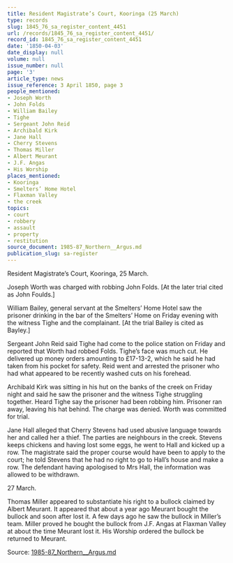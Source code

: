 ```yaml
---
title: Resident Magistrate’s Court, Kooringa (25 March)
type: records
slug: 1845_76_sa_register_content_4451
url: /records/1845_76_sa_register_content_4451/
record_id: 1845_76_sa_register_content_4451
date: '1850-04-03'
date_display: null
volume: null
issue_number: null
page: '3'
article_type: news
issue_reference: 3 April 1850, page 3
people_mentioned:
- Joseph Worth
- John Folds
- William Bailey
- Tighe
- Sergeant John Reid
- Archibald Kirk
- Jane Hall
- Cherry Stevens
- Thomas Miller
- Albert Meurant
- J.F. Angas
- His Worship
places_mentioned:
- Kooringa
- Smelters’ Home Hotel
- Flaxman Valley
- the creek
topics:
- court
- robbery
- assault
- property
- restitution
source_document: 1985-87_Northern__Argus.md
publication_slug: sa-register
---
```


Resident Magistrate’s Court, Kooringa, 25 March.

Joseph Worth was charged with robbing John Folds. [At the later trial cited as John Foulds.]

William Bailey, general servant at the Smelters’ Home Hotel saw the prisoner drinking in the bar of the Smelters’ Home on Friday evening with the witness Tighe and the complainant.  [At the trial Bailey is cited as Bayley.]

Sergeant John Reid said Tighe had come to the police station on Friday and reported that Worth had robbed Folds.  Tighe’s face was much cut.  He delivered up money orders amounting to £17-13-2, which he said he had taken from his pocket for safety.  Reid went and arrested the prisoner who had what appeared to be recently washed cuts on his forehead.

Archibald Kirk was sitting in his hut on the banks of the creek on Friday night and said he saw the prisoner and the witness Tighe struggling together.  Heard Tighe say the prisoner had been robbing him.  Prisoner ran away, leaving his hat behind.  The charge was denied.  Worth was committed for trial.

Jane Hall alleged that Cherry Stevens had used abusive language towards her and called her a thief.  The parties are neighbours in the creek.  Stevens keeps chickens and having lost some eggs, he went to Hall and kicked up a row.  The magistrate said the proper course would have been to apply to the court; he told Stevens that he had no right to go to Hall’s house and make a row.  The defendant having apologised to Mrs Hall, the information was allowed to be withdrawn.

27 March.

Thomas Miller appeared to substantiate his right to a bullock claimed by Albert Meurant.  It appeared that about a year ago Meurant bought the bullock and soon after lost it.  A few days ago he saw the bullock in Miller’s team.  Miller proved he bought the bullock from J.F. Angas at Flaxman Valley at about the time Meurant lost it.  His Worship ordered the bullock be returned to Meurant.

Source: [1985-87_Northern__Argus.md](/downloads/markdown/1985-87_Northern__Argus.md)
